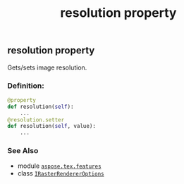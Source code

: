 ﻿---
title: resolution property
second_title: Aspose.TeX for Python via .NET API References
description: 
type: docs
weight: 30
url: /python-net/aspose.tex.features/irasterrendereroptions/resolution/
is_root: false
---

## resolution property


Gets/sets image resolution.
### Definition:
```python
@property
def resolution(self):
    ...
@resolution.setter
def resolution(self, value):
    ...
```

### See Also
* module [`aspose.tex.features`](../../)
* class [`IRasterRendererOptions`](/tex/python-net/aspose.tex.features/irasterrendereroptions)
